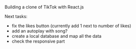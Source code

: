 Building a clone of TikTok with React.js

Next tasks:
- fix the likes button (currently add 1 next to number of likes)
- add an autoplay with song? 
- create a local database and map all the data
- check the responsive part 

